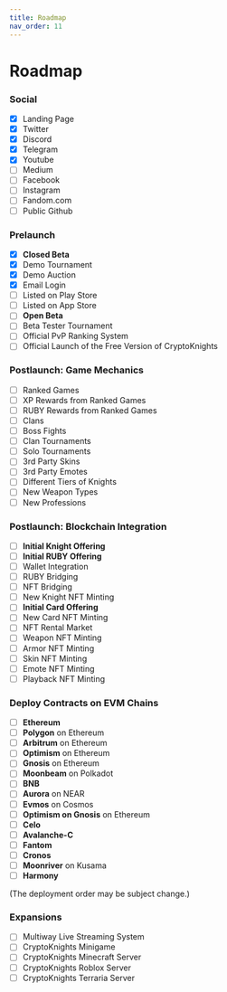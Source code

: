 ```yaml
---
title: Roadmap
nav_order: 11
---
```


# Roadmap

### Social

* [x] Landing Page
* [x] Twitter
* [x] Discord
* [x] Telegram
* [x] Youtube
* [ ] Medium
* [ ] Facebook
* [ ] Instagram
* [ ] Fandom.com
* [ ] Public Github

### Prelaunch

* [x] **Closed Beta**
* [x] Demo Tournament
* [x] Demo Auction
* [x] Email Login
* [ ] Listed on Play Store
* [ ] Listed on App Store
* [ ] **Open Beta**
* [ ] Beta Tester Tournament
* [ ] Official PvP Ranking System
* [ ] Official Launch of the Free Version of CryptoKnights

### Postlaunch: Game Mechanics

* [ ] Ranked Games
* [ ] XP Rewards from Ranked Games
* [ ] RUBY Rewards from Ranked Games
* [ ] Clans
* [ ] Boss Fights
* [ ] Clan Tournaments
* [ ] Solo Tournaments
* [ ] 3rd Party Skins
* [ ] 3rd Party Emotes
* [ ] Different Tiers of Knights
* [ ] New Weapon Types
* [ ] New Professions

### Postlaunch: Blockchain Integration

* [ ] **Initial Knight Offering**
* [ ] **Initial RUBY Offering**
* [ ] Wallet Integration
* [ ] RUBY Bridging
* [ ] NFT Bridging
* [ ] New Knight NFT Minting
* [ ] **Initial Card Offering**
* [ ] New Card NFT Minting
* [ ] NFT Rental Market
* [ ] Weapon NFT Minting
* [ ] Armor NFT Minting
* [ ] Skin NFT Minting
* [ ] Emote NFT Minting
* [ ] Playback NFT Minting

### Deploy Contracts on EVM Chains

* [ ] **Ethereum**
* [ ] **Polygon** on Ethereum
* [ ] **Arbitrum** on Ethereum
* [ ] **Optimism** on Ethereum
* [ ] **Gnosis** on Ethereum
* [ ] **Moonbeam** on Polkadot
* [ ] **BNB**
* [ ] **Aurora** on NEAR
* [ ] **Evmos** on Cosmos
* [ ] **Optimism on Gnosis** on Ethereum
* [ ] **Celo**
* [ ] **Avalanche-C**
* [ ] **Fantom**
* [ ] **Cronos**
* [ ] **Moonriver** on Kusama
* [ ] **Harmony**

(The deployment order may be subject change.)

### Expansions

* [ ] Multiway Live Streaming System
* [ ] CryptoKnights Minigame
* [ ] CryptoKnights Minecraft Server
* [ ] CryptoKnights Roblox Server
* [ ] CryptoKnights Terraria Server
